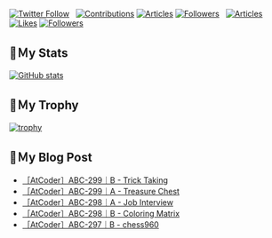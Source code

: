 [![Twitter Follow](https://img.shields.io/twitter/follow/hyperdb?label=twitter&logo=twitter&style=plastic)](https://twitter.com/hyperdb)
&nbsp;
[![Contributions](https://badgen.org/img/qiita/hyperdb/contributions?style=plastic)](https://qiita.com/hyperdb)
[![Articles](https://badgen.org/img/qiita/hyperdb/articles?style=plastic)](https://qiita.com/hyperdb)
[![Followers](https://badgen.org/img/qiita/hyperdb/followers?style=plastic)](https://qiita.com/hyperdb)
&nbsp;
[![Articles](https://badgen.org/img/zenn/hyperdb/articles)](https://zenn.dev/hyperdb)
[![Likes](https://badgen.org/img/zenn/hyperdb/likes?style=plastic)](https://zenn.dev/hyperdb)
[![Followers](https://badgen.org/img/zenn/hyperdb/followers?style=plastic)](https://zenn.dev/hyperdb)

## 🔖Ｍy Stats

[![GitHub stats](https://github-readme-stats-eight-theta.vercel.app/api?username=hyperdb&theme=radical&count_private=true&show_icons=true)](https://github.com/anuraghazra/github-readme-stats)

## 🔖Ｍy Trophy

[![trophy](https://github-profile-trophy.vercel.app/?username=hyperdb&theme=onedark)](https://github.com/ryo-ma/github-profile-trophy)

## 🔖Ｍy Blog Post

<!-- BLOG-POST-LIST:START -->
- [［AtCoder］ABC-299｜B - Trick Taking](https://zenn.dev/hyperdb/articles/daa9c8ec47568a)
- [［AtCoder］ABC-299｜A - Treasure Chest](https://zenn.dev/hyperdb/articles/75aa806a5a4a1d)
- [［AtCoder］ABC-298｜A - Job Interview](https://zenn.dev/hyperdb/articles/b2a0f44d3e6bc7)
- [［AtCoder］ABC-298｜B - Coloring Matrix](https://zenn.dev/hyperdb/articles/6144f611f7eadb)
- [［AtCoder］ABC-297｜B - chess960](https://zenn.dev/hyperdb/articles/ce2d0f2fe9dc6f)
<!-- BLOG-POST-LIST:END -->
